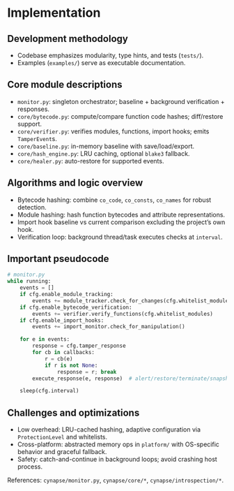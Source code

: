 # Implementation

## Development methodology
- Codebase emphasizes modularity, type hints, and tests (`tests/`).
- Examples (`examples/`) serve as executable documentation.

## Core module descriptions
- `monitor.py`: singleton orchestrator; baseline + background verification + responses.
- `core/bytecode.py`: compute/compare function code hashes; diff/restore support.
- `core/verifier.py`: verifies modules, functions, import hooks; emits `TamperEvent`s.
- `core/baseline.py`: in-memory baseline with save/load/export.
- `core/hash_engine.py`: LRU caching, optional `blake3` fallback.
- `core/healer.py`: auto-restore for supported events.

## Algorithms and logic overview
- Bytecode hashing: combine `co_code`, `co_consts`, `co_names` for robust detection.
- Module hashing: hash function bytecodes and attribute representations.
- Import hook baseline vs current comparison excluding the project’s own hook.
- Verification loop: background thread/task executes checks at `interval`.

## Important pseudocode
```python
# monitor.py
while running:
    events = []
    if cfg.enable_module_tracking:
        events += module_tracker.check_for_changes(cfg.whitelist_modules)
    if cfg.enable_bytecode_verification:
        events += verifier.verify_functions(cfg.whitelist_modules)
    if cfg.enable_import_hooks:
        events += import_monitor.check_for_manipulation()

    for e in events:
        response = cfg.tamper_response
        for cb in callbacks:
            r = cb(e)
            if r is not None:
                response = r; break
        execute_response(e, response)  # alert/restore/terminate/snapshot

    sleep(cfg.interval)
```

## Challenges and optimizations
- Low overhead: LRU-cached hashing, adaptive configuration via `ProtectionLevel` and whitelists.
- Cross-platform: abstracted memory ops in `platform/` with OS-specific behavior and graceful fallback.
- Safety: catch-and-continue in background loops; avoid crashing host process.

References: `cynapse/monitor.py`, `cynapse/core/*`, `cynapse/introspection/*`.
